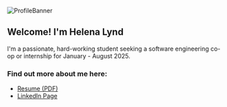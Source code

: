 
![ProfileBanner](https://user-images.githubusercontent.com/114961330/193895174-0d110c3b-b386-47ae-92b0-8d5303072f8d.png)

## Welcome! I'm Helena Lynd<br>

I'm a passionate, hard-working student seeking a software engineering co-op or internship for January - August 2025.

### Find out more about me here:
- [Resume (PDF)](https://github.com/Helena-Lynd/Helena-Lynd/blob/main/Resume%20Helena%20Lynd.pdf)
- [LinkedIn Page](https://www.linkedin.com/in/helena-lynd/)
